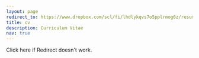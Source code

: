 ```yaml
---
layout: page
redirect_to: https://www.dropbox.com/scl/fi/lhdlykqvs7o5pplrmog6z/resume.pdf?rlkey=af6sh3jvhg093m2ksnx7mjm0m&dl=0
title: cv
description: Curriculum Vitae
nav: true
---
```


Click <a herf="https://www.dropbox.com/scl/fi/lhdlykqvs7o5pplrmog6z/resume.pdf?rlkey=af6sh3jvhg093m2ksnx7mjm0m&dl=0" target="_blank">here</a> if Redirect doesn't work.
